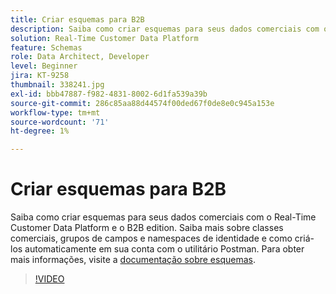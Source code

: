 ```yaml
---
title: Criar esquemas para B2B
description: Saiba como criar esquemas para seus dados comerciais com o Real-Time Customer Data Platform e o B2B edition.
solution: Real-Time Customer Data Platform
feature: Schemas
role: Data Architect, Developer
level: Beginner
jira: KT-9258
thumbnail: 338241.jpg
exl-id: bbb47887-f982-4831-8002-6d1fa539a39b
source-git-commit: 286c85aa88d44574f00ded67f0de8e0c945a153e
workflow-type: tm+mt
source-wordcount: '71'
ht-degree: 1%

---
```


# Criar esquemas para B2B

Saiba como criar esquemas para seus dados comerciais com o Real-Time Customer Data Platform e o B2B edition. Saiba mais sobre classes comerciais, grupos de campos e namespaces de identidade e como criá-los automaticamente em sua conta com o utilitário Postman. Para obter mais informações, visite a [documentação sobre esquemas](https://experienceleague.adobe.com/docs/experience-platform/xdm/home.html?lang=pt-BR).

>[!VIDEO](https://video.tv.adobe.com/v/338241?learn=on&enablevpops)
